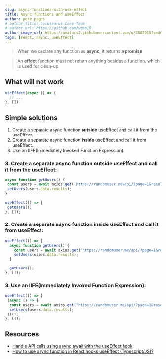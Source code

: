 ```yaml
---
slug: async-functions-with-use-effect
title: Async functions and useEffect
author: pere pages
# author_title: Docusaurus Core Team
# author_url: https://github.com/wgao19
author_image_url: https://avatars2.githubusercontent.com/u/3802915?s=400&v=4
tags: [react, async, useEffect]
---
```


> When we declare any function as **async**, it returns a **promise**

> An **effect** function must not return anything besides a function, which is used for clean-up.

## What will not work

```js
useEffect(async () => {
  // ...
}, [])
```

## Simple solutions

1. Create a separate async function **outside** useEffect and call it from the useEffect.
2. Create a separate async function **inside** useEffect and call it from useEffect.
3. Use an IIFE(Immediately Invoked Function Expression).


### 3. Create a separate async function outside useEffect and call it from the useEffect:

```js
async function getUsers() {
 const users = await axios.get('https://randomuser.me/api/?page=1&results=10&nat=us');
 setUsers(users.data.results);
}

useEffect(() => {
 getUsers();
}, []);
```

### 2. Create a separate async function inside useEffect and call it from useEffect:

```js
useEffect(() => {
  async function getUsers() {
    const users = await axios.get("https://randomuser.me/api/?page=1&results=10&nat=us");
    setUsers(users.data.results);
  }

  getUsers();
}, []);
```

### 3. Use an IIFE(Immediately Invoked Function Expression):

```js
useEffect(() => {
 (async () => {
  const users = await axios.get("https://randomuser.me/api/?page=1&results=10&nat=us");
  setUsers(users.data.results);
 })();
}, []);
```

## Resources

- [Handle API calls using async await with the useEffect hook](https://medium.com/javascript-in-plain-english/handling-api-calls-using-async-await-in-useeffect-hook-990fb4ae423)
- [How to use async function in React hooks useEffect (Typescript/JS)?](https://medium.com/javascript-in-plain-english/how-to-use-async-function-in-react-hook-useeffect-typescript-js-6204a788a435)
